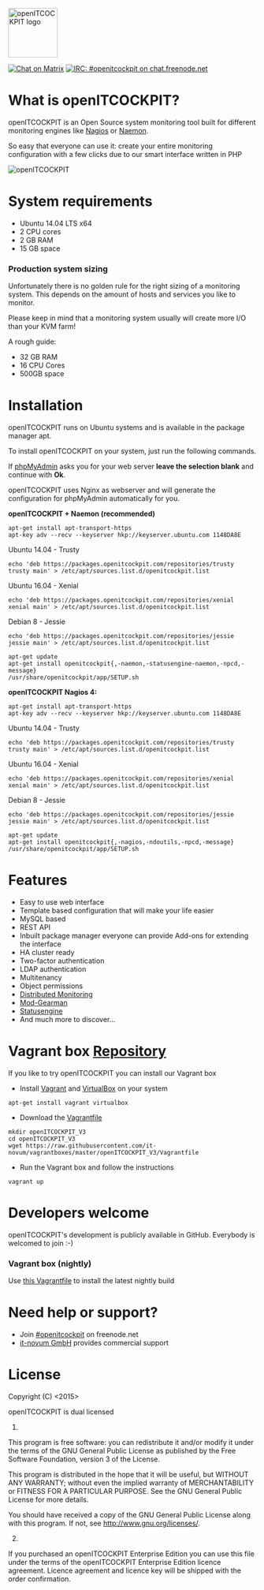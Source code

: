 <img src="https://mgmt.it-novum.com/oitc2.svg" alt="openITCOCKPIT logo" width="auto" height="100">

[![Chat on Matrix](https://img.shields.io/badge/style-matrix-blue.svg?style=flat&label=chat)](https://riot.im/app/#/room/#openitcockpit:matrix.org)
[![IRC: #openitcockpit on chat.freenode.net](https://img.shields.io/badge/%23openitcockpit-freenode-blue.svg)](https://kiwiirc.com/client/chat.freenode.net/#openitcockpit)

# What is openITCOCKPIT?
openITCOCKPIT is an Open Source system monitoring tool built for different monitoring engines like [Nagios](https://www.nagios.org/) or [Naemon](http://www.naemon.org/).

So easy that everyone can use it: create your entire monitoring configuration with a few clicks due to our smart interface written in PHP

![openITCOCKPIT](https://mgmt.it-novum.com/oitc.png "openITCOCKPIT")

# System requirements
* Ubuntu 14.04 LTS x64
* 2 CPU cores
* 2 GB RAM
* 15 GB space

### Production system sizing
Unfortunately there is no golden rule for the right sizing of a monitoring system. This depends on the amount of hosts and services you like to monitor.

Please keep in mind that a monitoring system usually will create more I/O than your KVM farm!

A rough guide:
* 32 GB RAM
* 16 CPU Cores
* 500GB space

# Installation
openITCOCKPIT runs on Ubuntu systems and is available in the package manager apt.

To install openITCOCKPIT on your system, just run the following commands.

If [phpMyAdmin](https://www.phpmyadmin.net/) asks you for your web server **leave the selection blank** and continue with **Ok**.

openITCOCKPIT uses Nginx as webserver and will generate the configuration for phpMyAdmin automatically for you.

**openITCOCKPIT + Naemon (recommended)**
````
apt-get install apt-transport-https
apt-key adv --recv --keyserver hkp://keyserver.ubuntu.com 1148DA8E
````
Ubuntu 14.04 - Trusty
````
echo 'deb https://packages.openitcockpit.com/repositories/trusty trusty main' > /etc/apt/sources.list.d/openitcockpit.list
````
Ubuntu 16.04 - Xenial
````
echo 'deb https://packages.openitcockpit.com/repositories/xenial xenial main' > /etc/apt/sources.list.d/openitcockpit.list
````
Debian 8 - Jessie
````
echo 'deb https://packages.openitcockpit.com/repositories/jessie jessie main' > /etc/apt/sources.list.d/openitcockpit.list
````
````
apt-get update
apt-get install openitcockpit{,-naemon,-statusengine-naemon,-npcd,-message}
/usr/share/openitcockpit/app/SETUP.sh
````
**openITCOCKPIT Nagios 4:**

````
apt-get install apt-transport-https
apt-key adv --recv --keyserver hkp://keyserver.ubuntu.com 1148DA8E
````
Ubuntu 14.04 - Trusty
````
echo 'deb https://packages.openitcockpit.com/repositories/trusty trusty main' > /etc/apt/sources.list.d/openitcockpit.list
````
Ubuntu 16.04 - Xenial
````
echo 'deb https://packages.openitcockpit.com/repositories/xenial xenial main' > /etc/apt/sources.list.d/openitcockpit.list
````
Debian 8 - Jessie
````
echo 'deb https://packages.openitcockpit.com/repositories/jessie jessie main' > /etc/apt/sources.list.d/openitcockpit.list
````
````
apt-get update
apt-get install openitcockpit{,-nagios,-ndoutils,-npcd,-message}
/usr/share/openitcockpit/app/SETUP.sh
````

# Features
* Easy to use web interface
* Template based configuration that will make your life easier
* MySQL based
* REST API
* Inbuilt package manager everyone can provide Add-ons for extending the interface
* HA cluster ready
* Two-factor authentication
* LDAP authentication
* Multitenancy
* Object permissions
* [Distributed Monitoring](http://www.it-novum.com/blog/distributed-monitoring-mit-openitcockpit-phpnsta/)
* [Mod-Gearman](http://mod-gearman.org/)
* [Statusengine](http://statusengine.org/)
* And much more to discover...

# Vagrant box [Repository](https://github.com/it-novum/vagrantboxes)
If you like to try openITCOCKPIT you can install our Vagrant box
* Install [Vagrant](https://www.vagrantup.com/downloads.html) and [VirtualBox](https://www.virtualbox.org/wiki/Downloads) on your system
````
apt-get install vagrant virtualbox
````
* Download the [Vagrantfile](https://raw.githubusercontent.com/it-novum/vagrantboxes/master/openITCOCKPIT_V3/Vagrantfile)
````
mkdir openITCOCKPIT_V3
cd openITCOCKPIT_V3
wget https://raw.githubusercontent.com/it-novum/vagrantboxes/master/openITCOCKPIT_V3/Vagrantfile
````
* Run the Vagrant box and follow the instructions
````
vagrant up
````

# Developers welcome
openITCOCKPIT's development is publicly available in GitHub. Everybody is welcomed to join :-)

### Vagrant box (nightly)
Use [this Vagrantfile](https://raw.githubusercontent.com/it-novum/vagrantboxes/master/openITCOCKPIT_V3-nightly/Vagrantfile) to install the latest nightly build

# Need help or support?
* Join [#openitcockpit](http://webchat.freenode.net/?channels=openitcockpit) on freenode.net
* [it-novum GmbH](http://www.it-novum.com/en/support-openitcockpit-en.html) provides commercial support

# License
Copyright (C) <2015>  <it-novum GmbH>


openITCOCKPIT is dual licensed

1)
This program is free software: you can redistribute it and/or modify
it under the terms of the GNU General Public License as published by
the Free Software Foundation, version 3 of the License.


This program is distributed in the hope that it will be useful,
but WITHOUT ANY WARRANTY; without even the implied warranty of
MERCHANTABILITY or FITNESS FOR A PARTICULAR PURPOSE.  See the
GNU General Public License for more details.


You should have received a copy of the GNU General Public License
along with this program.  If not, see <http://www.gnu.org/licenses/>.

2)
If you purchased an openITCOCKPIT Enterprise Edition you can use this file
under the terms of the openITCOCKPIT Enterprise Edition licence agreement.
Licence agreement and licence key will be shipped with the order
confirmation.
